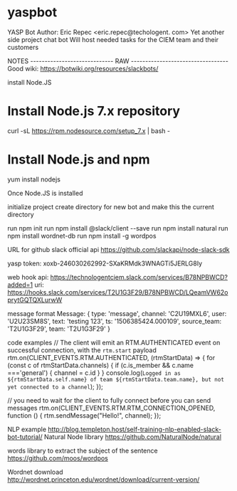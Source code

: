 # yaspbot
YASP Bot
Author: Eric Repec <eric.repec@techologent. com>
Yet another side project chat bot
Will host needed tasks for the CIEM team and their customers



NOTES ----------------------------- RAW ----------------------------------
Good wiki: https://botwiki.org/resources/slackbots/

install Node.JS
# Install Node.js 7.x repository
curl -sL https://rpm.nodesource.com/setup_7.x | bash -

# Install Node.js and npm
yum install nodejs

Once Node.JS is installed 


initialize project create directory for new bot and make this the current directory

run npm init 
<answer all questions>
run npm install @slack/client --save
run npm install natural
run npm install wordnet-db
run npm install -g wordpos

URL for github slack official api https://github.com/slackapi/node-slack-sdk

yasp
token: xoxb-246030262992-SXaKRMdk3WNAGTi5JERLG8Iy

web hook api: https://technologentciem.slack.com/services/B78NPBWCD?added=1
uri: https://hooks.slack.com/services/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



message format
Message: { type: 'message',
  channel: 'C2U19MXL6',
  user: 'U2U23SM8S',
  text: 'testing 123',
  ts: '1506385424.000109',
  source_team: 'T2U1G3F29',
  team: 'T2U1G3F29' }

code examples
// The client will emit an RTM.AUTHENTICATED event on successful connection, with the `rtm.start` payload
rtm.on(CLIENT_EVENTS.RTM.AUTHENTICATED, (rtmStartData) => {
  for (const c of rtmStartData.channels) {
	  if (c.is_member && c.name ==='general') { channel = c.id }
  }
  console.log(`Logged in as ${rtmStartData.self.name} of team ${rtmStartData.team.name}, but not yet connected to a channel`);
});

// you need to wait for the client to fully connect before you can send messages
rtm.on(CLIENT_EVENTS.RTM.RTM_CONNECTION_OPENED, function () {
  rtm.sendMessage("Hello!", channel);
});


NLP example
http://blog.templeton.host/self-training-nlp-enabled-slack-bot-tutorial/
Natural Node library
https://github.com/NaturalNode/natural

words library to extract the subject of the sentence
https://github.com/moos/wordpos

Wordnet download
http://wordnet.princeton.edu/wordnet/download/current-version/